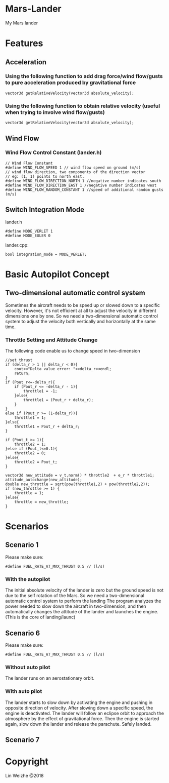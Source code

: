 # Mars-Lander
My Mars lander

# Features
## Acceleration
### Using the following function to add drag force/wind flow/gusts to pure acceleration produced by gravitational force
```vector3d getRelativeVelocity(vector3d absolute_velocity);```
### Using the following function to obtain relative velocity (useful when trying to involve wind flow/gusts)
```vector3d getRelativeVelocity(vector3d absolute_velocity);```
## Wind Flow
### Wind Flow Control Constant (lander.h)
```
// Wind Flow Constant
#define WIND_FLOW_SPEED 1 // wind flow speed on ground (m/s)
// wind flow direction, two conponents of the direction vector
// eg: (1, 1) points to north east.
#define WIND_FLOW_DIRECTION_NORTH 1 //negative number indicates south
#define WIND_FLOW_DIRECTION_EAST 1 //negative number indicates west
#define WIND_FLOW_RANDOM_CONSTANT 1 //speed of additional random gusts (m/s)
```
## Switch Integration Mode
lander.h
```
#define MODE_VERLET 1
#define MODE_EULER 0
```
lander.cpp:
```
bool integration_mode = MODE_VERLET; 
```
# Basic Autopilot Concept
## Two-dimensional automatic control system
Sometimes the aircraft needs to be speed up or slowed down to a specific velocity. However, it's not efficient at all to adjust the velocity in different dimensions one by one. So we need a two-dimensional automatic control system to adjust the velocity both vertically and horizontally at the same time.
### Throttle Setting and Attitude Change
The following code enable us to change speed in two-dimension
```
//set thrust
if (delta_r > 1 || delta_r < 0){
    cout<<"Delta value error: "<<delta_r<<endl;
    return;
}
if (Pout_r<=-delta_r){
    if (Pout_r <= -delta_r - 1){
        throttle1 = -1;
    }else{
        throttle1 = (Pout_r + delta_r);
    }
}
else if (Pout_r >= (1-delta_r)){
    throttle1 = 1;
}else{
    throttle1 = Pout_r + delta_r;
}

if (Pout_t >= 1){
    throttle2 = 1;
}else if (Pout_t<=0.1){
    throttle2 = 0;
}else{
    throttle2 = Pout_t;
}

vector3d new_attitude = v_t.norm() * throttle2  + e_r * throttle1;
attitude_autochange(new_attitude);
double new_throttle = sqrt(pow(throttle1,2) + pow(throttle2,2));
if (new_throttle >= 1) {
    throttle = 1;
}else{
    throttle = new_throttle;
}
```
# Scenarios
## Scenario 1
Please make sure:
```
#define FUEL_RATE_AT_MAX_THRUST 0.5 // (l/s)
```
### With the autopilot
The initial absolute velocity of the lander is zero but the ground speed is not due to the self rotation of the Mars. So we need a two-dimensional automatic control system to perform the landing
The program analyzes the power needed to slow down the aircraft in two-dimension, and then automatically changes the attitude of the lander and launches the engine.
(This is the core of landing/launc)
## Scenario 6
Please make sure:
```
#define FUEL_RATE_AT_MAX_THRUST 0.5 // (l/s)
```
### Without auto pilot
The lander runs on an aerostationary orbit.
### With auto pilot
The lander starts to slow down by activating the engine and pushing in opposite direction of velocity. 
After slowing down a specific speed, the engine is deactivated. 
The lander will follow an eclipse orbit to approach the atmosphere by the effect of gravitational force.
Then the engine is started again, slow down the lander and release the parachute.
Safely landed.

## Scenario 7


# Copyright
Lin Weizhe @2018

